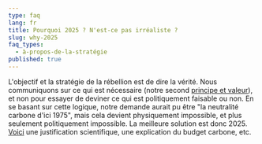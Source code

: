 ```yaml
---
type: faq
lang: fr
title: Pourquoi 2025 ? N'est-ce pas irréaliste ?
slug: why-2025
faq_types:
  - à-propos-de-la-stratégie
published: true
---
```

L'objectif et la stratégie de la rébellion est de dire la vérité. Nous communiquons sur ce qui est nécessaire (notre second [principe et valeur](https://www.xrebellion.ch/fr/about/10-principles/)), et non pour essayer de deviner ce qui est politiquement faisable ou non. En se basant sur cette logique, notre demande aurait pu être "la neutralité carbone d'ici 1975", mais cela devient physiquement impossible, et plus seulement politiquement impossible. La meilleure solution est donc 2025. [Voici](https://www.scientistsforxr.earth/why2025) une justification scientifique, une explication du budget carbone, etc.
